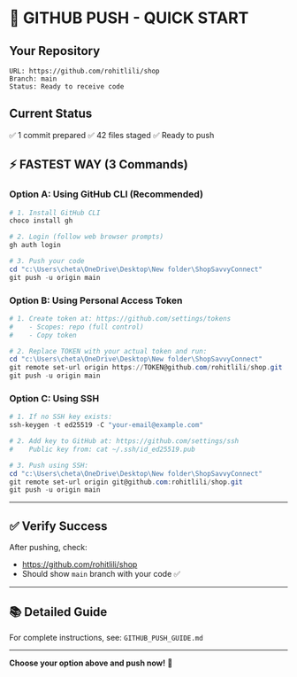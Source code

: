 # 🚀 GITHUB PUSH - QUICK START

## Your Repository
```
URL: https://github.com/rohitlili/shop
Branch: main
Status: Ready to receive code
```

## Current Status
✅ 1 commit prepared
✅ 42 files staged
✅ Ready to push

## ⚡ FASTEST WAY (3 Commands)

### Option A: Using GitHub CLI (Recommended)
```powershell
# 1. Install GitHub CLI
choco install gh

# 2. Login (follow web browser prompts)
gh auth login

# 3. Push your code
cd "c:\Users\cheta\OneDrive\Desktop\New folder\ShopSavvyConnect"
git push -u origin main
```

### Option B: Using Personal Access Token
```powershell
# 1. Create token at: https://github.com/settings/tokens
#    - Scopes: repo (full control)
#    - Copy token

# 2. Replace TOKEN with your actual token and run:
cd "c:\Users\cheta\OneDrive\Desktop\New folder\ShopSavvyConnect"
git remote set-url origin https://TOKEN@github.com/rohitlili/shop.git
git push -u origin main
```

### Option C: Using SSH
```powershell
# 1. If no SSH key exists:
ssh-keygen -t ed25519 -C "your-email@example.com"

# 2. Add key to GitHub at: https://github.com/settings/ssh
#    Public key from: cat ~/.ssh/id_ed25519.pub

# 3. Push using SSH:
cd "c:\Users\cheta\OneDrive\Desktop\New folder\ShopSavvyConnect"
git remote set-url origin git@github.com:rohitlili/shop.git
git push -u origin main
```

---

## ✅ Verify Success

After pushing, check:
- https://github.com/rohitlili/shop
- Should show `main` branch with your code ✅

---

## 📚 Detailed Guide

For complete instructions, see:
`GITHUB_PUSH_GUIDE.md`

---

**Choose your option above and push now!** 🎉
